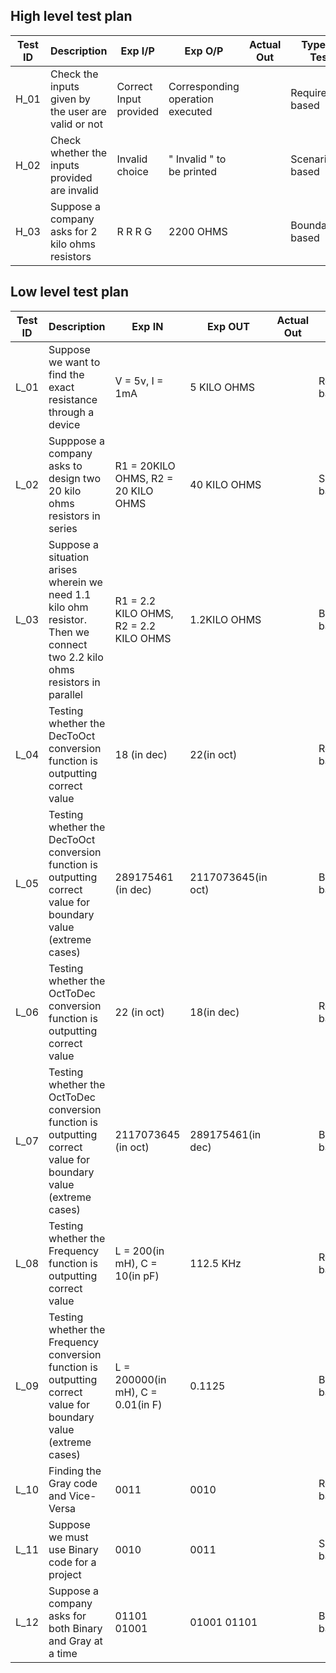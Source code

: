 


##  High level test plan

| **Test ID** | **Description**                                              | **Exp I/P** | **Exp O/P** | **Actual Out** |**Type Of Test**  |    
|-------------|--------------------------------------------------------------|------------|-------------|----------------|------------------|
|  H_01       |Check the inputs given by the user are valid or not           | Correct Input provided |Corresponding operation executed   |        |Requirement based |
|  H_02       |Check whether the inputs provided are invalid     | Invalid choice   |" Invalid " to be printed   |      |Scenario based  |
|  H_03       |Suppose a company asks for 2 kilo ohms resistors              | R R R G    |2200 OHMS    |     |Boundary based    |

## Low level test plan

| **Test ID** | **Description**                                              | **Exp IN** | **Exp OUT** | **Actual Out** |**Type Of Test**  |    
|-------------|--------------------------------------------------------------|------------|-------------|----------------|------------------|
|  L_01       |Suppose we want to find the exact resistance through a device |V = 5v, I = 1mA|5 KILO OHMS|  |Requirement based |
|  L_02       |Supppose a company asks to design two 20 kilo ohms resistors in series|R1 = 20KILO OHMS, R2 = 20 KILO OHMS|40 KILO OHMS||Scenario based    |
|  L_03       |Suppose a situation arises wherein we need 1.1 kilo ohm resistor. Then we connect two 2.2 kilo ohms resistors in parallel|R1 = 2.2 KILO OHMS, R2 = 2.2 KILO OHMS|1.2KILO OHMS||Boundary based    |
|  L_04       |Testing whether the DecToOct conversion function is outputting correct value|18 (in dec)|22(in oct)| |Requirement based    |
|  L_05       |Testing whether the DecToOct conversion function is outputting correct value for boundary value (extreme cases)| 289175461 (in dec)|2117073645(in oct)| |Boundary based    |
|  L_06       |Testing whether the OctToDec conversion function is outputting correct value|22 (in oct)|18(in dec)| |Requirement based    |
|  L_07       |Testing whether the OctToDec conversion function is outputting correct value for boundary value (extreme cases)| 2117073645  (in oct)| 289175461(in dec)| |Boundary based    |
|  L_08       |Testing whether the Frequency function is outputting correct value|L = 200(in mH), C = 10(in pF)|112.5 KHz| |Requirement based    |
|  L_09       |Testing whether the Frequency conversion function is outputting correct value for boundary value (extreme cases)|L = 200000(in mH), C = 0.01(in F) |0.1125| |Boundary based    |
|  L_10 |Finding the Gray code and Vice-Versa | 0011| 0010 |                |Requirement based|
|  L_11|Suppose we must use Binary code for a project | 0010| 0011|                |Scenario based|
|  L_12 |Suppose a company asks for both Binary and Gray at a time| 01101 01001| 01001 01101 |                |Boundary based|
















